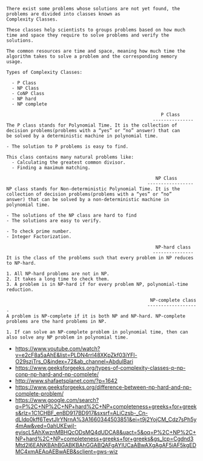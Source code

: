 ```
There exist some problems whose solutions are not yet found, the problems are divided into classes known as 
Complexity Classes.

These classes help scientists to groups problems based on how much time and space they require to solve problems and verify the
solutions.

The common resources are time and space, meaning how much time the algorithm takes to solve a problem and the corresponding memory 
usage.
```

```
Types of Complexity Classes:

  - P Class
  - NP Class
  - CoNP Class
  - NP hard
  - NP complete
```
```
                                                         P Class 
                                                      ---------------   
The P class stands for Polynomial Time. It is the collection of decision problems(problems with a “yes” or “no” answer) that can
be solved by a deterministic machine in polynomial time.

- The solution to P problems is easy to find. 

This class contains many natural problems like:
  - Calculating the greatest common divisor.
  - Finding a maximum matching.
```
```
                                                       NP Class
                                                    -----------------
NP class stands for Non-deterministic Polynomial Time. It is the collection of decision problems(problems with a “yes” or “no” 
answer) that can be solved by a non-deterministic machine in polynomial time.

- The solutions of the NP class are hard to find
- The solutions are easy to verify.

- To check prime number.
- Integer Factorization.
```

```
                                                       NP-hard class
                                                      ---------------
It is the class of the problems such that every problem in NP reduces to NP-hard.

1. All NP-hard problems are not in NP.
2. It takes a long time to check them. 
3. A problem is in NP-hard if for every problem NP, polynomial-time reduction.
```
```
                                                     NP-complete class
                                                    -------------------
A problem is NP-complete if it is both NP and NP-hard. NP-complete problems are the hard problems in NP.

1. If can solve an NP-complete problem in polynomial time, then can also solve any NP problem in polynomial time.
```

- https://www.youtube.com/watch?v=e2cF8a5aAhE&list=PLDN4rrl48XKpZkf03iYFl-O29szjTrs_O&index=72&ab_channel=AbdulBari
- https://www.geeksforgeeks.org/types-of-complexity-classes-p-np-conp-np-hard-and-np-complete/
- http://www.shafaetsplanet.com/?p=1642
- https://www.geeksforgeeks.org/difference-between-np-hard-and-np-complete-problem/
- https://www.google.com/search?q=P%2C+NP%2C+NP+hard%2C+NP+completeness+greeks+for+greeks&rlz=1C1CHBF_enBD917BD917&sxsrf=ALiCzsb-_Cn-dLIdp0kff6TevtJlrYNrnA%3A1660344503851&ei=t9j2YojCM_Cdz7sPh5y4mAw&ved=0ahUKEwjI-eyiscL5AhXwznMBHQcODsMQ4dUDCA8&uact=5&oq=P%2C+NP%2C+NP+hard%2C+NP+completeness+greeks+for+greeks&gs_lcp=Cgdnd3Mtd2l6EANKBAhBGABKBAhGGABQAFgAYIUCaABwAXgAgAF5iAF5kgEDMC4xmAEAoAEBwAEB&sclient=gws-wiz
